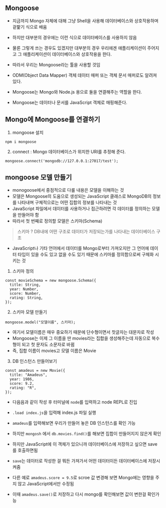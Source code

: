 ## Mongoose

- 지금까지 Mongo 자체에 대해 그냥 Shell을 사용해 데이터베이스와 상호작용하며 겉핥기 식으로 배움
- 하지만 대부분의 경우에는 이런 식으로 데이터베이스를 사용하지 않음
- 물론 그렇게 쓰는 경우도 있겠지만 대부분의 경우 우리에겐 애플리케이션이 주어지고 그 애플리케이션이 데이터베이스와 상호작용을 한다.

- 따라서 우리는 Mongoose라는 툴을 사용할 것임
- ODM(Object Data Mapper) 객체 데이터 매퍼 또는 객체 문서 매퍼로도 알려져 있다.
- Mongoose는 Mongo와 Node.js 용으로 둘을 연결해주는 역할을 한다.
- Mongoose는 데이터나 문서를 JavaScript 객체로 매핑해준다.


## Mongo에 Mongoose를 연결하기

1. mongoose 설치

```
npm i mongoose
```

2. connect
   : Mongo 데이터베이스가 위치한 URI를 추정해 준다.

```
mongoose.connect('mongodb://127.0.0.1:27017/test');
```

## mongoose 모델 만들기

- monogoose에서 중점적으로 다룰 내용은 모델을 이해하는 것
- 모델은 Mongoose의 도움으로 생성되는 JavaScript 클래스로 MongoDB의 정보를 나타내며 구체적으로는 어떤 집합의 정보를 나타내는 것
- JavaScript 파일에서 데이터를 사용하거나 접근하려면 각 데이터를 정의하는 모델을 만들어야 함
- 따라서 첫 번째로 정의할 모델은 스키마(Schema)

> 스키마 ? DB내에 어떤 구조로 데이터가 저장되는가를 나타내는 데이터베이스 구조

- JavaScript나 기타 언어에서 데이터를 Mongo로부터 가져오지만 그 언어에 데이터 타입이 있을 수도 있고 없을 수도 있기 때문에 스키마를 정의함으로써 구체화 시키는 것

1. 스키마 정의

```
const movieSchema = new mongoose.Schema({
  title: String,
  year: Number,
  score: Number,
  rating: String,
});
```

2. 스키마 모델 만들기

```
mongoose.model("모델이름", 스키마);
```

- 여기서 모델이름은 매우 중요하기 때문에 단수형이면서 찻글자는 대문자로 작성
- Mongoose는 이제 그 이름을 딴 movies라는 집합을 생성해주는데 자동으로 복수형이 되고 첫 문자도 소문자로 바뀜
- 즉, 집합 이름이 movies고 모델 이름은 Movie

3. DB 인스턴스 만들어보기

```
const amadeus = new Movie({
  title: "Amadeus",
  year: 1986,
  score: 9.2,
  rating: "R",
});
```

- 다음음과 같이 작성 후 터미널에 `node`를 입력하고 node REPL로 진입
- `.load index.js`을 입력해 index.js 파일 실행
- `amadeus`를 입력해보면 우리가 만들어 놓은 DB 인스턴스를 확인 가능

- 하지만 `mongosh` 에서 `db.movies.find()`를 해보면 집합이 만들어지지 않은게 확인
- 하지만 JavaScript에 이 객체가 있으니까 데이터베이스에 저장하고 싶으면 save를 호출하면됨
- `save`는 데이터로 작성한 걸 뭐든 가져가서 어떤 데이터이든 데이터베이스에 저장시켜줌

- 다른 예로 `amadeus.score = 9.5`로 scroe 값 변경해 보면 Mongo에는 영향을 주지 않고 JavaScript에서만 수정됨
- 이때 `amadeus.save()`로 저장하고 다시 mongo를 확인해보면 값이 변한걸 확인가능
